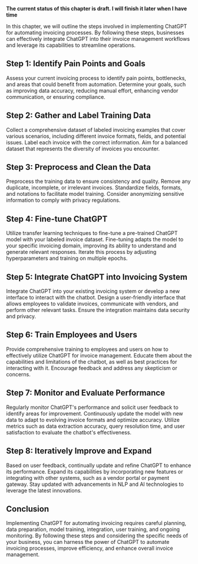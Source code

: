**The current status of this chapter is draft. I will finish it later when I have time**

In this chapter, we will outline the steps involved in implementing ChatGPT for automating invoicing processes. By following these steps, businesses can effectively integrate ChatGPT into their invoice management workflows and leverage its capabilities to streamline operations.

Step 1: Identify Pain Points and Goals
--------------------------------------

Assess your current invoicing process to identify pain points, bottlenecks, and areas that could benefit from automation. Determine your goals, such as improving data accuracy, reducing manual effort, enhancing vendor communication, or ensuring compliance.

Step 2: Gather and Label Training Data
--------------------------------------

Collect a comprehensive dataset of labeled invoicing examples that cover various scenarios, including different invoice formats, fields, and potential issues. Label each invoice with the correct information. Aim for a balanced dataset that represents the diversity of invoices you encounter.

Step 3: Preprocess and Clean the Data
-------------------------------------

Preprocess the training data to ensure consistency and quality. Remove any duplicate, incomplete, or irrelevant invoices. Standardize fields, formats, and notations to facilitate model training. Consider anonymizing sensitive information to comply with privacy regulations.

Step 4: Fine-tune ChatGPT
-------------------------

Utilize transfer learning techniques to fine-tune a pre-trained ChatGPT model with your labeled invoice dataset. Fine-tuning adapts the model to your specific invoicing domain, improving its ability to understand and generate relevant responses. Iterate this process by adjusting hyperparameters and training on multiple epochs.

Step 5: Integrate ChatGPT into Invoicing System
-----------------------------------------------

Integrate ChatGPT into your existing invoicing system or develop a new interface to interact with the chatbot. Design a user-friendly interface that allows employees to validate invoices, communicate with vendors, and perform other relevant tasks. Ensure the integration maintains data security and privacy.

Step 6: Train Employees and Users
---------------------------------

Provide comprehensive training to employees and users on how to effectively utilize ChatGPT for invoice management. Educate them about the capabilities and limitations of the chatbot, as well as best practices for interacting with it. Encourage feedback and address any skepticism or concerns.

Step 7: Monitor and Evaluate Performance
----------------------------------------

Regularly monitor ChatGPT's performance and solicit user feedback to identify areas for improvement. Continuously update the model with new data to adapt to evolving invoice formats and optimize accuracy. Utilize metrics such as data extraction accuracy, query resolution time, and user satisfaction to evaluate the chatbot's effectiveness.

Step 8: Iteratively Improve and Expand
--------------------------------------

Based on user feedback, continually update and refine ChatGPT to enhance its performance. Expand its capabilities by incorporating new features or integrating with other systems, such as a vendor portal or payment gateway. Stay updated with advancements in NLP and AI technologies to leverage the latest innovations.

Conclusion
----------

Implementing ChatGPT for automating invoicing requires careful planning, data preparation, model training, integration, user training, and ongoing monitoring. By following these steps and considering the specific needs of your business, you can harness the power of ChatGPT to automate invoicing processes, improve efficiency, and enhance overall invoice management.
